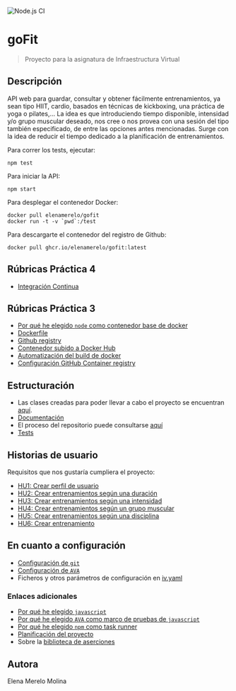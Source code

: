 ![Node.js CI](https://github.com/ElenaMerelo/goFit/workflows/Node.js%20CI/badge.svg?branch=master)

# goFit

> Proyecto para la asignatura de Infraestructura Virtual 

## Descripción

API web para guardar, consultar y obtener fácilmente entrenamientos, ya sean tipo HIIT, cardio, basados en técnicas de kickboxing, una práctica de yoga o pilates,... La idea es que introduciendo tiempo disponible, intensidad y/o grupo muscular deseado, nos cree o nos provea con una sesión del tipo también especificado, de entre las opciones antes mencionadas. Surge con la idea de reducir el tiempo dedicado a la planificación de entrenamientos.

Para correr los tests, ejecutar:

    npm test

Para iniciar la API: 

    npm start

Para desplegar el contenedor Docker:
   
    docker pull elenamerelo/gofit
    docker run -t -v `pwd`:/test

Para descargarte el contenedor del registro de Github:

    docker pull ghcr.io/elenamerelo/gofit:latest

## Rúbricas Práctica 4

- [Integración Continua](docs/ci.md)

## Rúbricas Práctica 3

- [Por qué he elegido `node` como contenedor base de docker](docs/contenedorbase.md)
- [Dockerfile](./Dockerfile)
- [Github registry](https://github.com/users/elenamerelo/packages/container/package/gofit)
- [Contenedor subido a Docker Hub](https://hub.docker.com/r/elenamerelo/gofit)
- [Automatización del build de docker](docs/dh.md)
- [Configuración GitHub Container registry](docs/ghcr.md)

## Estructuración

- Las clases creadas para poder llevar a cabo el proyecto se encuentran [aquí](src/). 
- [Documentación](docs/)
- El proceso del repositorio puede consultarse [aquí](docs/changelog.md)
- [Tests](tests/)

## Historias de usuario 

Requisitos que nos gustaría cumpliera el proyecto:

- [HU1: Crear perfil de usuario](https://github.com/elenamerelo/goFit/issues/2)
- [HU2: Crear entrenamientos según una duración](https://github.com/elenamerelo/goFit/issues/3)
- [HU3: Crear entrenamientos según una intensidad](https://github.com/elenamerelo/goFit/issues/4)
- [HU4: Crear entrenamientos según un grupo muscular](https://github.com/elenamerelo/goFit/issues/5)
- [HU5: Crear entrenamientos según una disciplina](https://github.com/elenamerelo/goFit/issues/6)
- [HU6: Crear entrenamiento](https://github.com/elenamerelo/goFit/issues/23)

## En cuanto a configuración

- [Configuración de `git`](docs/git.md)
- [Configuración de `AVA`](docs/ava.md)
- Ficheros y otros parámetros de configuración en [iv.yaml](iv.yaml)

### Enlaces adicionales 

- [Por qué he elegido `javascript`](docs/herramientas.md)
- [Por qué he elegido `AVA` como marco de pruebas de `javascript`](docs/herramientas.md)
- [Por qué he elegido `npm` como task runner](docs/herramientas.md)
- [Planificación del proyecto](docs/planning.md)
- Sobre la [biblioteca de aserciones](docs/aserciones.md)

## Autora 

Elena Merelo Molina